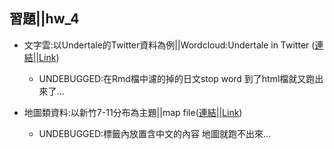 ﻿## 習題||hw_4

- 文字雲:以Undertale的Twitter資料為例||Wordcloud:Undertale in Twitter ([連結||Link](https://perilium.github.io/NTU-CSX4001/Week_4/hw_4/Wordcloud/Wordcloud_Tweet_Undertale.html))
	- UNDEBUGGED:在Rmd檔中濾的掉的日文stop word 到了html檔就又跑出來了...

- 地圖類資料:以新竹7-11分布為主題||map file([連結||Link](https://perilium.github.io/NTU-CSX4001/Week_4/hw_4/map/Hsinchu_7-11.html))
	- UNDEBUGGED:標籤內放置含中文的內容 地圖就跑不出來...	
	
